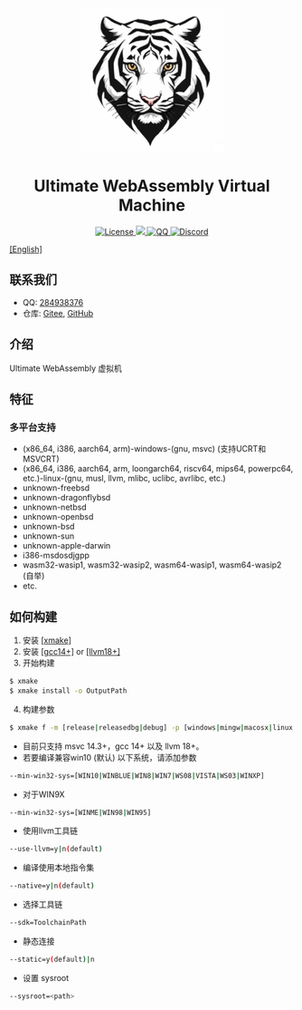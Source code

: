 ﻿<div style="text-align:center">
    <img src="documents/images/logo_256x256.png" , alt="logo" />
    <h1>Ultimate WebAssembly Virtual Machine</h1>
    <a href="LICENSE.md">
        <img src="https://img.shields.io/badge/License-Apache%202.0-green.svg" , alt="License" />
    </a>
    <a href="https://zh.cppreference.com">
        <img src="https://img.shields.io/badge/language-c++23-blue.svg" ,alt="cppreference" />
    </a>
    <a
        href="http://qm.qq.com/cgi-bin/qm/qr?_wv=1027&k=XZB6BqBhkGX9RI8lNIvPRQpqjIHYDCpZ&authKey=OPmC%2FnGNXThLAV7IKmEQ57uiQCTfb8EraImxCWzVgq9%2FmdgxGU6rA3wZB%2BbCVxjq&noverify=0&group_code=284938376">
        <img src="https://img.shields.io/badge/chat-on%20QQ-red.svg" , alt="QQ" />
    </a>
    <a
        href="https://discord.gg/xkvGy79e">
        <img src="https://img.shields.io/badge/chat-on%20Discord-purple.svg" , alt="Discord" />
    </a>
</div>

[[English]](README.md)

## 联系我们

- QQ: [284938376](http://qm.qq.com/cgi-bin/qm/qr?_wv=1027&k=XZB6BqBhkGX9RI8lNIvPRQpqjIHYDCpZ&authKey=OPmC%2FnGNXThLAV7IKmEQ57uiQCTfb8EraImxCWzVgq9%2FmdgxGU6rA3wZB%2BbCVxjq&noverify=0&group_code=284938376)
- 仓库: [Gitee](https://gitee.com/UltiELF/ulti-wvm), [GitHub](https://github.com/UltiELF/ulti-wvm)

## 介绍
Ultimate WebAssembly 虚拟机

## 特征
### 多平台支持
* (x86\_64, i386, aarch64, arm)-windows-(gnu, msvc) (支持UCRT和MSVCRT)
* (x86\_64, i386, aarch64, arm, loongarch64, riscv64, mips64, powerpc64, etc.)-linux-(gnu, musl, llvm, mlibc, uclibc, avrlibc, etc.)
* unknown-freebsd
* unknown-dragonflybsd
* unknown-netbsd
* unknown-openbsd
* unknown-bsd
* unknown-sun
* unknown-apple-darwin
* i386-msdosdjgpp
* wasm32-wasip1, wasm32-wasip2, wasm64-wasip1, wasm64-wasip2 (自举)
* etc.

## 如何构建
1. 安装 [[xmake]](https://github.com/xmake-io/xmake/)
2. 安装 [[gcc14+]](https://github.com/trcrsired/gcc-releases/releases) or [[llvm18+]](https://github.com/trcrsired/llvm-releases/releases)
3. 开始构建
```bash
$ xmake 
$ xmake install -o OutputPath 
```
4. 构建参数
```bash
$ xmake f -m [release|releasedbg|debug] -p [windows|mingw|macosx|linux|iphoneos ..] -a [x86_64|i386|arm|aarch64 ..] --cppstdlib=[default|libstdc++|libc++] ..
```
* 目前只支持 msvc 14.3+，gcc 14+ 以及 llvm 18+。
* 若要编译兼容win10 (默认) 以下系统，请添加参数
```bash 
--min-win32-sys=[WIN10|WINBLUE|WIN8|WIN7|WS08|VISTA|WS03|WINXP]
```
* 对于WIN9X
```bash
--min-win32-sys=[WINME|WIN98|WIN95]
```
* 使用llvm工具链
```bash 
--use-llvm=y|n(default)
```
* 编译使用本地指令集
```bash 
--native=y|n(default)
```
* 选择工具链
```bash 
--sdk=ToolchainPath
```
* 静态连接
```bash
--static=y(default)|n
```
* 设置 sysroot
```bash
--sysroot=<path>
```
